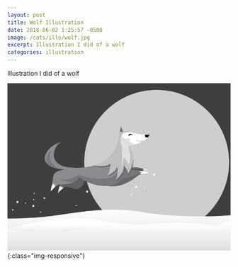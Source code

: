 ```yaml
---
layout: post
title: Wolf Illustration
date: 2018-06-02 1:25:57 -0500
image: /cats/illo/wolf.jpg
excerpt: Illustration I did of a wolf
categories: illustration
---
```


Illustration I did of a wolf

![image-title-here](/assets/img/cats/illo/wolf.jpg){:class="img-responsive"}
